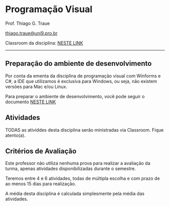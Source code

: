 # Programação Visual

Prof. Thiago G. Traue

thiago.traue@uni9.pro.br

Classroom da disciplina: [NESTE LINK](https://classroom.google.com/c/NDY1OTgwNzA0ODYw?cjc=6hg5sxq)

---

## Preparação do ambiente de desenvolvimento

Por conta da ementa da disciplina de programação visual com Winforms e C#, a IDE que utilizamos é exclusiva para Windows, ou seja, não existem versões para Mac e/ou Linux.

Para preparar o ambiente de desenvolvimento, você pode seguir o documento [NESTE LINK](https://docs.google.com/document/d/1d_6mfZW9he3kzPTNJPZ6-7x6Roh72KYH2zTkicxkEAc/edit?usp=sharing)

## Atividades

TODAS as atividdes desta disciplina serão ministradas via Classroom. Fique atento(a).

## Critérios de Avaliação

Este professor não utiliza nenhuma prova para realizar a avaliação da turma, apenas atividades disponibilizadas durante o semestre.

Teremos entre 4 e 6 atividades, todas de múltipla escolha e com prazo de ao menos 15 dias para realização.

A média desta disciplina é calculada simplesmente pela média das atividades.